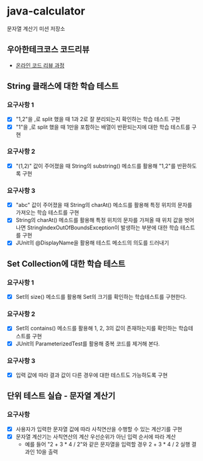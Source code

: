 # java-calculator
문자열 계산기 미션 저장소

## 우아한테크코스 코드리뷰
* [온라인 코드 리뷰 과정](https://github.com/woowacourse/woowacourse-docs/blob/master/maincourse/README.md)

## String 클래스에 대한 학습 테스트
### 요구사항 1
* [x] "1,2"을 ,로 split 했을 때 1과 2로 잘 분리되는지 확인하는 학습 테스트 구현
* [x] "1"을 ,로 split 했을 때 1만을 포함하는 배열이 반환되는지에 대한 학습 테스트를 구현

### 요구사항 2
* [x] "(1,2)" 값이 주어졌을 때 String의 substring() 메소드를 활용해 "1,2"를 반환하도록 구현

### 요구사항 3
* [x] "abc" 값이 주어졌을 때 String의 charAt() 메소드를 활용해 특정 위치의 문자를 가져오는 학습 테스트를 구현
* [x] String의 charAt() 메소드를 활용해 특정 위치의 문자를 가져올 때 위치 값을 벗어나면 StringIndexOutOfBoundsException이 발생하는 부분에 대한 학습 테스트를 구현
* [x] JUnit의 @DisplayName을 활용해 테스트 메소드의 의도를 드러내기

## Set Collection에 대한 학습 테스트
### 요구사항 1
* [x] Set의 size() 메소드를 활용해 Set의 크기를 확인하는 학습테스트를 구현한다.

### 요구사항 2
* [x] Set의 contains() 메소드를 활용해 1, 2, 3의 값이 존재하는지를 확인하는 학습테스트를 구현
* [x] JUnit의 ParameterizedTest를 활용해 중복 코드를 제거해 본다.

### 요구사항 3
* [x] 입력 값에 따라 결과 값이 다른 경우에 대한 테스트도 가능하도록 구현

## 단위 테스트 실습 - 문자열 계산기
### 요구사항
* [x] 사용자가 입력한 문자열 값에 따라 사칙연산을 수행할 수 있는 계산기를 구현
* [x] 문자열 계산기는 사칙연산의 계산 우선순위가 아닌 입력 순서에 따라 계산
    * 예를 들어 "2 + 3 * 4 / 2"와 같은 문자열을 입력할 경우 2 + 3 * 4 / 2 실행 결과인 10을 출력